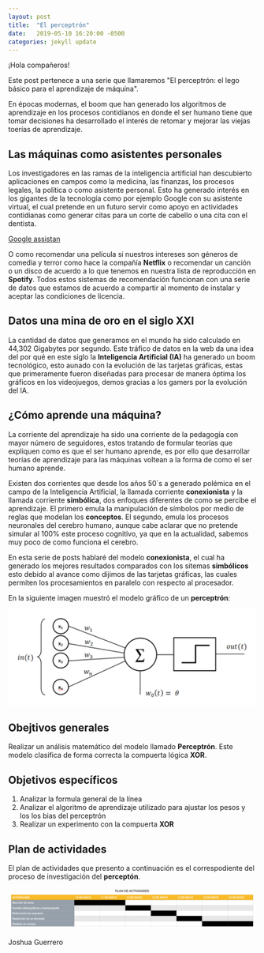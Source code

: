 ```yaml
---
layout: post
title:  "El perceptrón"
date:   2019-05-10 16:20:00 -0500
categories: jekyll update
---
```


¡Hola compañeros!

Este post pertenece a una serie que llamaremos "El perceptrón: el lego básico
para el aprendizaje de máquina".

En épocas modernas, el boom que han generado los algoritmos de aprendizaje en los procesos contidianos en donde el ser humano tiene que tomar decisiones ha desarrollado el interés de retomar y mejorar las viejas toerías de aprendizaje.

## Las máquinas como asistentes personales

Los investigadores en las ramas de la inteligencia artificial han descubierto
aplicaciones en campos como la medicina, las finanzas, los procesos legales, la política o como asistente personal. Esto ha generado interés en los gigantes de la tecnología como por ejemplo Google con su asistente virtual, el cual pretende en un futuro servir como apoyo en actividades contidianas como generar citas para un corte de cabello o una cita con el dentista.

[Google assistan](https://www.youtube.com/watch?v=D5VN56jQMWM&t=106s)

O como  recomendar una película si nuestros intereses son géneros de comedia y terror como hace la compañía __Netflix__ o recomendar un canción o un disco de acuerdo a lo que tenemos en nuestra lista de reproducción en __Spotify__. Todos estos sistemas de recomendación funcionan con una serie de datos que estamos de acuerdo a compartir al momento de instalar y aceptar las condiciones de licencia.

## Datos una mina de oro en el siglo XXI

La cantidad de datos que generamos en el mundo ha sido calculado en 44,302 Gigabytes por segundo. Este tráfico de datos en la web da una idea del por qué en este siglo la **Inteligencia Artificial (IA)** ha generado un boom tecnológico, esto aunado con la evolución de las tarjetas gráficas, estas que primeramente fueron diseñadas para procesar de manera óptima los gráficos en los videojuegos, demos gracias a los gamers por la evolución del IA.

## ¿Cómo aprende una máquina?

La corriente del aprendizaje ha sido una corriente de la pedagogía con mayor número de seguidores, estos tratando de formular teorías que expliquen como es que el ser humano aprende, es por ello que desarrollar teorías de aprendizaje para las máquinas voltean a la forma de como el ser humano aprende.

Existen dos corrientes que desde los años 50´s a generado polémica en el campo de la Inteligencia Artificial, la llamada corriente __conexionista__ y la llamada corriente __simbólica__, dos enfoques diferentes de como se percibe el aprendizaje. El primero emula la manipulación de símbolos por medio de reglas que modelan los **conceptos**. El segundo, emula los procesos neuronales del cerebro humano, aunque cabe aclarar que no pretende simular al 100% este proceso cognitivo, ya que en la actualidad, sabemos muy poco de como funciona el cerebro.

En esta serie de posts hablaré del modelo __conexionista__, el cual ha generado los mejores resultados comparados con los sitemas __simbólicos__ esto debido al avance como dijimos de las tarjetas gráficas, las cuales permiten los procesamientos en paralelo con respecto al procesador.

En la siguiente imagen muestró el modelo gráfico de un __perceptrón__:

![Perceptrón](https://github.com/CICJoshua/poperagnarok/blob/master/Images/unidad2/perceptron.png?raw=true)

## Obejtivos generales

Realizar un análisis matemático del modelo llamado __Perceptrón__. Este modelo clasifica de forma correcta la compuerta lógica **XOR**.

## Objetivos específicos

1. Analizar la formula general de la línea
2. Analizar el algoritmo de aprendizaje utilizado para ajustar los pesos y los
   los bias del perceptrón
3. Realizar un experimento con la compuerta __XOR__

## Plan de actividades

El plan de actividades que presento a continuación es el correspodiente del proceso de investigación del __perceptón__.

![Plan de actividades](https://github.com/CICJoshua/poperagnarok/blob/master/Images/unidad2/plan.png?raw=true)

Joshua Guerrero

